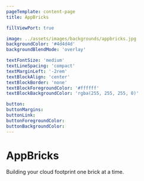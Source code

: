 ```yaml
---
pageTemplate: content-page
title: AppBricks

fillViewPort: true

image: ../assets/images/backgrounds/appbricks.jpg
backgroundColor: '#4d4d4d'
backgroundBlendMode: 'overlay'

textFontSize: 'medium'
textLineSpacing: 'compact'
textMarginLeft: '-2rem'
textBlockAlign: 'center'
textBlockBorder: 'none'
textBlockForegroundColor: '#ffffff'
textBlockBackgroundColor: 'rgba(255, 255, 255, 0)'

button:
buttonMargins:
buttonLink:
buttonForegroundColor:
buttonBackgroundColor:
---
```


# AppBricks

Building your cloud footprint one brick at a time.
